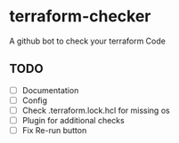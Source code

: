 # terraform-checker

A github bot to check your terraform Code

## TODO

- [ ] Documentation
- [ ] Config
- [ ] Check .terraform.lock.hcl for missing os
- [ ] Plugin for additional checks
- [ ] Fix Re-run button
